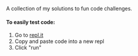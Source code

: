 A collection of my solutions to fun code challenges.

#### To easily test code:
1. Go to [repl.it](https://repl.it)
2. Copy and paste code into a new repl
3. Click "run"
